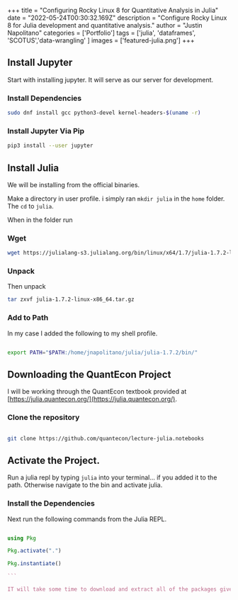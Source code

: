 +++
title =  "Configuring Rocky Linux 8 for Quantitative Analysis in Julia"
date = "2022-05-24T00:30:32.169Z"
description = "Configure Rocky Linux 8 for Julia development and quantitative analysis."
author = "Justin Napolitano"
categories = ['Portfolio']
tags = ['julia', 'dataframes', 'SCOTUS','data-wrangling' ]
images = ['featured-julia.png']
+++

## Install Jupyter

Start with installing jupyter.  It will serve as our server for development.  

### Install Dependencies

```bash
sudo dnf install gcc python3-devel kernel-headers-$(uname -r)
```

### Install Jupyter Via Pip

```bash
pip3 install --user jupyter
```

## Install Julia

We will be installing from the official binaries.  

Make a directory in user profile.  i simply ran `mkdir julia` in the `home` folder.  The `cd` to `julia`.  

When in the folder run 

### Wget 

```bash
wget https://julialang-s3.julialang.org/bin/linux/x64/1.7/julia-1.7.2-linux-x86_64.tar.gz

```

### Unpack
Then unpack 

``` bash
tar zxvf julia-1.7.2-linux-x86_64.tar.gz
```


### Add to Path

In my case I added the following to my shell profile.  

```bash

export PATH="$PATH:/home/jnapolitano/julia/julia-1.7.2/bin/"

```

##  Downloading the QuantEcon Project

I will be working through the QuantEcon textbook provided at [https://julia.quantecon.org/](https://julia.quantecon.org/).

### Clone the repository 

``` bash

git clone https://github.com/quantecon/lecture-julia.notebooks

```

## Activate the Project.

Run a julia repl by typing `julia` into your terminal... if you added it to the path.  Otherwise navigate to the bin and activate julia.  



### Install the Dependencies

Next run the following commands from the Julia REPL.  



````julia

using Pkg

Pkg.activate(".")

Pkg.instantiate()

```

IT will take some time to download and extract all of the packages give it time.  


